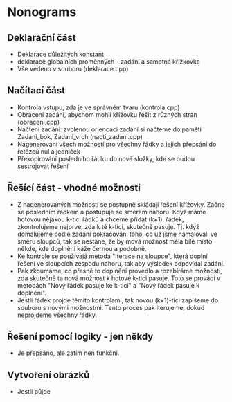 # Nonograms

Deklarační část
--------------------------------------
* Deklarace důležitých konstant
* deklarace globálních proměnných - zadání a samotná křížkovka
* Vše vedeno v souboru (deklarace.cpp)

Načítací část
---------------------------------------
* Kontrola vstupu, zda je ve správném tvaru (kontrola.cpp)
* Obrácení zadání, abychom mohli křížovku řešit z různých stran (obraceni.cpp)
* Načtení zadání: zvolenou oriencaci zadání si načteme do paměti Zadani_bok, Zadani_vrch (nacti_zadani.cpp)
* Nagenerování všech možností pro všechny řádky a jejich přepsání do řetězců nul a jedniček
* Překopírování posledního řádku do nové složky, kde se budou sestrojovat řešení

Řešící část - vhodné možnosti
---------------------------------------
* Z nagenerovaných možností se postupně skládají řešení křížovky. Začne se posledním řádkem a postupuje se směrem nahoru. Když máme hotovou nějakou k-tici řádků a chceme přidat (k+1). řádek, zkontrolujeme nejprve, zda k té k-tici, skutečně pasuje. Tj. když domalujeme podle zadání pokračování toho, co už jsme namalovali ve směru sloupců, tak se nestane, že by mová možnost měla bílé místo někde, kde doplnění káže černou a podobně. 
* Ke kontrole se používajá metoda "Iterace na sloupce", která doplní řešení ve sloupcích zespodu nahoru, tak aby výsledek odpovídal zadání.
* Pak zkoumáme, co přesně to doplnění provedlo a rozebíráme možnosti, zda skutečně ta nová možnost k hotové k-tici pasuje. Toto se provádí v metodách "Nový řádek pasuje ke k-tici" a "Nový řádek pasuje k doplnění".
* Jestli řádek projde těmito kontrolami, tak novou (k+1)-tici zapíšeme do souboru s novými možnostmi. Tento proces pak iterujeme, dokud neprojdeme všechny řádky.

Řešení pomocí logiky - jen někdy
---------------------------------------
* Je přepsáno, ale zatím nen funkční.

Vytvoření obrázků
---------------------------------------
* Jestli půjde
